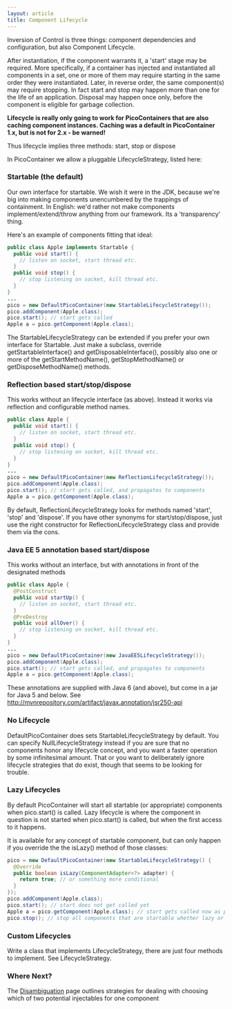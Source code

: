 ```yaml
---
layout: article
title: Component Lifecycle
---
```


Inversion of Control is three things: component dependencies and configuration, but also Component Lifecycle.

After instantiation, if the component warrants it, a 'start' stage may be required. More specifically, if a container has injected and instantiated all components in a set, one or more of them may require starting in the same order they were instantiated. Later, in reverse order, the same component(s) may require stopping. In fact start and stop may happen more than one for the life of an application. Disposal may happen once only, before the component is eligible for garbage collection.

**Lifecycle is really only going to work for PicoContainers that are also caching component instances. Caching was a default in PicoContainer 1.x, but is not for 2.x - be warned!**

Thus lifecycle implies three methods: start, stop or dispose

In PicoContainer we allow a pluggable LifecycleStrategy, listed here:

### Startable (the default)

Our own interface for startable. We wish it were in the JDK, because we're big into making components unencumbered by the trappings of containment. In English: we'd rather not make components implement/extend/throw anything from our framework. Its a 'transparency' thing.

Here's an example of components fitting that ideal:

```java
public class Apple implements Startable { 
  public void start() { 
    // listen on socket, start thread etc. 
  } 
  public void stop() { 
    // stop listening on socket, kill thread etc. 
  } 
}
...
pico = new DefaultPicoContainer(new StartableLifecycleStrategy());
pico.addComponent(Apple.class);
pico.start(); // start gets called 
Apple a = pico.getComponent(Apple.class);
```

The StartableLifecycleStrategy can be extended if you prefer your own interface for Startable. Just make a subclass, override getStartableInterface() and getDisposableInterface(), possibly also one or more of the getStartMethodName(), getStopMethodName() or getDisposeMethodName() methods.

### Reflection based start/stop/dispose

This works without an lifecycle interface (as above). Instead it works via reflection and configurable method names.

```java
public class Apple { 
  public void start() { 
    // listen on socket, start thread etc. 
  } 
  public void stop() { 
    // stop listening on socket, kill thread etc. 
  } 
}
...
pico = new DefaultPicoContainer(new ReflectionLifecycleStrategy());
pico.addComponent(Apple.class);
pico.start(); // start gets called, and propagates to components 
Apple a = pico.getComponent(Apple.class);
```

By default, ReflectionLifecycleStrategy looks for methods named 'start', 'stop' and 'dispose'. If you have other synonyms for start/stop/dispose, just use the right constructor for ReflectionLifecycleStrategy class and provide them via the cons.

### Java EE 5 annotation based start/dispose

This works without an interface, but with annotations in front of the designated methods

```java
public class Apple { 
  @PostConstruct 
  public void startUp() { 
    // listen on socket, start thread etc. 
  } 
  @PreDestroy 
  public void allOver() { 
	// stop listening on socket, kill thread etc. 
  } 
}
...
pico = new DefaultPicoContainer(new JavaEE5LifecycleStrategy());
pico.addComponent(Apple.class);
pico.start(); // start gets called, and propagates to components 
Apple a = pico.getComponent(Apple.class);
```

These annotations are supplied with Java 6 (and above), but come in a jar for Java 5 and below. See <http://mvnrepository.com/artifact/javax.annotation/jsr250-api>

### No Lifecycle

DefaultPicoContainer does sets StartableLifecycleStrategy by default. You can specify NullLifecycleStrategy instead if you are sure that no components honor any lifecycle concept, and you want a faster operation by some infinitesimal amount. That or you want to deliberately ignore lifecycle strategies that do exist, though that seems to be looking for trouble.

### Lazy Lifecycles

By default PicoContainer will start all startable (or appropriate) components when pico.start() is called. Lazy lifecycle is where the component in question is not started when pico.start() is called, but when the first access to it happens.

It is available for any concept of startable component, but can only happen if you override the the isLazy() method of those classes:

```java
pico = new DefaultPicoContainer(new StartableLifecycleStrategy() { 
  @Override 
  public boolean isLazy(ComponentAdapter<?> adapter) { 
    return true; // or something more conditional 
  } 
});
pico.addComponent(Apple.class);
pico.start(); // start does not get called yet 
Apple a = pico.getComponent(Apple.class); // start gets called now as part of getComponent(..) 
pico.stop(); // stop all components that are startable whether lazy or not
```

### Custom Lifecycles

Write a class that implements LifecycleStrategy, there are just four methods to implement. See LifecycleStrategy.

### Where Next?

<span class="callout">The [Disambiguation](disambiguation.html) page outlines strategies for dealing with choosing which of two potential injectables for one component</span>
